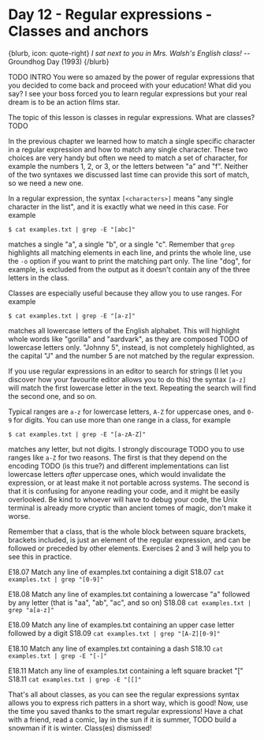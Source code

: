 # Day 12 - Regular expressions - Classes and anchors

{blurb, icon: quote-right}
_I sat next to you in Mrs. Walsh's English class!_
-- Groundhog Day (1993)
{/blurb}

TODO INTRO
You were so amazed by the power of regular expressions that you decided to come back and proceed with your education! What did you say? I see your boss forced you to learn regular expressions but your real dream is to be an action films star. 

The topic of this lesson is classes in regular expressions. What are classes? TODO

In the previous chapter we learned how to match a single specific character in a regular expression and how to match any single character. These two choices are very handy but often we need to match a set of character, for example the numbers 1, 2, or 3, or the letters between "a" and "f". Neither of the two syntaxes we discussed last time can provide this sort of match, so we need a new one.

In a regular expression, the syntax `[<characters>]` means "any single character in the list", and it is exactly what we need in this case. For example

```
$ cat examples.txt | grep -E "[abc]"
```

matches a single "a", a single "b", or a single "c". Remember that `grep` highlights all matching elements in each line, and prints the whole line, use the `-o` option if you want to print the matching part only. The line "dog", for example, is excluded from the output as it doesn't contain any of the three letters in the class.

Classes are especially useful because they allow you to use ranges. For example

```
$ cat examples.txt | grep -E "[a-z]"
```

matches all lowercase letters of the English alphabet. This will highlight whole words like "gorilla" and "aardvark", as they are composed TODO of lowercase letters only. "Johnny 5", instead, is not completely highlighted, as the capital "J" and the number 5 are not matched by the regular expression. 

If you use regular expressions in an editor to search for strings (I let you discover how your favourite editor allows you to do this) the syntax `[a-z]` will match the first lowercase letter in the text. Repeating the search will find the second one, and so on.

Typical ranges are `a-z` for lowercase letters, `A-Z` for uppercase ones, and `0-9` for digits. You can use more than one range in a class, for example

```
$ cat examples.txt | grep -E "[a-zA-Z]"
```

matches any letter, but not digits. I strongly discourage TODO you to use ranges like `a-Z` for two reasons. The first is that they depend on the encoding TODO (is this true?) and different implementations can list lowercase letters _after_ uppercase ones, which would invalidate the expression, or at least make it not portable across systems. The second is that it is confusing for anyone reading your code, and it might be easily overlooked. Be kind to whoever will have to debug your code, the Unix terminal is already more cryptic than ancient tomes of magic, don't make it worse.

Remember that a class, that is the whole block between square brackets, brackets included, is just an element of the regular expression, and can be followed or preceded by other elements. Exercises 2 and 3 will help you to see this in practice.

E18.07 Match any line of examples.txt containing a digit
S18.07 `cat examples.txt | grep "[0-9]"`

E18.08 Match any line of examples.txt containing a lowercase "a" followed by any letter (that is "aa", "ab", "ac", and so on)
S18.08 `cat examples.txt | grep "a[a-z]"`

E18.09 Match any line of examples.txt containing an upper case letter followed by a digit
S18.09 `cat examples.txt | grep "[A-Z][0-9]"`

E18.10 Match any line of examples.txt containing a dash
S18.10 `cat examples.txt | grep -E "[-]"`

E18.11 Match any line of examples.txt containing a left square bracket "["
S18.11 `cat examples.txt | grep -E "[[]"`

That's all about classes, as you can see the regular expressions syntax allows you to express rich patters in a short way, which is good! Now, use the time you saved thanks to the smart regular expressions! Have a chat with a friend, read a comic, lay in the sun if it is summer, TODO build a snowman if it is winter. Class(es) dismissed!